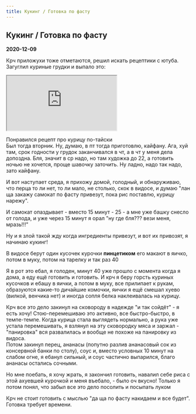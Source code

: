 ```yaml
---
title: Кукинг / Готовка по фасту
---
```


## Кукинг / Готовка по фасту

**2020-12-09**

Крч приложухи тоже отметаются, решил искать рецептики с ютуба. Загуглил куриные грудки и выпало это:

<iframe src="https://www.youtube.com/embed/qePYq8K6uKY?start=401"
allow="accelerometer; autoplay; clipboard-write; encrypted-media; gyroscope; picture-in-picture"
allowfullscreen></iframe>

Понравился рецепт про курицу по-тайски<br/>
Был тогда вторник. Ну, думаю, в пт тогда приготовлю, кайфану. Ага, хуй там, срок годности у грудок заканчивался в чт, а
в чт у меня дела допоздна. Бля, значит в ср надо, но там художка до 22, а готовить ночью не хочется, проще шавочку
заточить. Ну ладно, надо так надо, зато кайфану.

И вот наступает среда, я прихожу домой, голодный, и обнаруживаю, что перца то ли нет, то ли мало, не столько, скок в
видосе, и думаю "лан ща закажу самокат по фасту привезут, пока рис поставлю, курицу нарежу".

И самокат опаздывает - вместо 15 минут - 25 - а мне уже башку снесло от голода, и уже через 15 минут я орал "ну где
бля??? вези меня, мразь!!!"

Ну и я злой такой жду когда ингредиенты привезут, и вот их привозят, я начинаю кукинг!

В видосе берут один кусочек курочки <b>пинцетиком</b> его макают в яичко, потом в муку, потом на тарелку и так раз 40

Я в рот это ебал, я голоден, минут 40 уже прошло с момента когда я дома, а еду ещё готовить и готовить. И крч я беру
горсть куриных кусочков и ебашу в яички, а потом в муку, все прилипает к рукам, образуются какие-то дичайшие комочки,
яички я ещё смешал хуево (вилкой, венчика нет) и иногда сопля белка наклеивалась на курицу.

Крч все это дело закинул на сковороду в надежде "и так сойдёт" - я есть хочу! Стою-перемешиваю это активно, все
быстро-быстро, в темпе-темпе. Когда курица стала выглядеть нормально, а рука уже устала перемешивать, я взлянул на эту
сковородку мяса и заржал -
"панировка" вся развалилась и вообще не похоже на панировку из видоса.<br>
Потом закинул перец, ананасы (попутно разлив ананасовый сок из консервной банки по столу), соус и, вместо условных 10
минут на слабом огне, я ебанул сильный, и соус частично выпарился, благо ананасы остались сочными.

Но мне поебать, я хочу жрать, я закончил готовить, навалил себе риса с этой ахуевшей курочкой и меня въебало, - было оч
вкусно! Только я потом понял, что забыл все это дело посолить и посыпать луком

Крч не стоит готовить с мыслью "да ща по фасту накидаем и все будет". Готовка требует времени.
